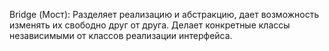 Bridge (Мост):
Разделяет реализацию и абстракцию, дает возможность изменять 
их свободно друг от друга. 
Делает конкретные классы независимыми от классов реализации 
интерфейса.